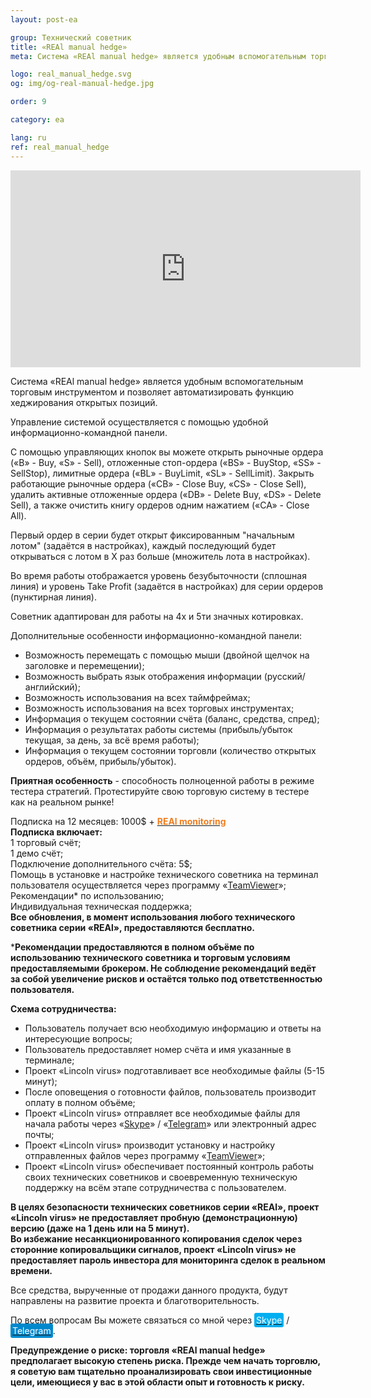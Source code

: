 ```yaml
---
layout: post-ea

group: Технический советник
title: «REAl manual hedge»
meta: Система «REAl manual hedge» является удобным вспомогательным торговым инструментом и позволяет автоматизировать функцию хеджирования открытых позиций. Все средства, вырученные от продажи данного продукта, будут направлены на развитие проекта и благотворительность.

logo: real_manual_hedge.svg
og: img/og-real-manual-hedge.jpg

order: 9

category: ea

lang: ru
ref: real_manual_hedge
---
```


<div class="video-container mb-3">
  <iframe class="mx-auto d-block" width="560" height="315" src="https://www.youtube.com/embed/rZQnHByerlY?rel=0&amp;controls=2&amp;showinfo=0" frameborder="0" allow="autoplay; encrypted-media" allowfullscreen> </iframe>
</div>


Система «REAl manual hedge» является удобным вспомогательным торговым инструментом и позволяет автоматизировать функцию хеджирования открытых позиций.

Управление системой осуществляется с помощью удобной информационно-командной панели.

С помощью управляющих кнопок вы можете открыть рыночные ордера («B» - Buy, «S» - Sell), отложенные стоп-ордера («BS» - BuyStop, «SS» - SellStop), лимитные ордера («BL» - BuyLimit, «SL» - SellLimit). Закрыть работающие рыночные ордера («CB» - Close Buy, «CS» - Close Sell), удалить активные отложенные ордера («DB» - Delete Buy, «DS» - Delete Sell), а также очистить книгу ордеров одним нажатием («CA» - Close All).

Первый ордер в серии будет открыт фиксированным "начальным лотом" (задаётся в настройках), каждый последующий будет открываться с лотом в X раз больше (множитель лота в настройках).

Во время работы отображается уровень безубыточности (сплошная линия) и уровень Take Profit (задаётся в настройках) для серии ордеров (пунктирная линия).

Советник адаптирован для работы на 4х и 5ти значных котировках.

Дополнительные особенности информационно-командной панели:

  - Возможность перемещать с помощью мыши (двойной щелчок на заголовке и перемещении);
  - Возможность выбрать язык отображения информации (русский/английский);
  - Возможность использования на всех таймфреймах;
  - Возможность использования на всех торговых инструментах;
  - Информация о текущем состоянии счёта (баланс, средства, спред);
  - Информация о результатах работы системы (прибыль/убыток текущая, за день, за всё время работы);
  - Информация о текущем состоянии торговли (количество открытых ордеров, объём, прибыль/убыток).

**Приятная особенность** - способность полноценной работы в режиме тестера стратегий. Протестируйте свою торговую систему в тестере как на реальном рынке!

  Подписка на 12 месяцев: 1000$ + **<a href="https://lincolnvirus.com/projects/ru/forex/real_monitoring.html" target="_blank"><span style="color:#f07e20">REAl monitoring</span></a>**  
  **Подписка включает:**  
  1 торговый счёт;  
  1 демо счёт;  
  Подключение дополнительного счёта: 5$;  
  Помощь в установке и настройке технического советника на терминал пользователя осуществляется через программу «<a href="https://www.teamviewer.com/ru/" target="_blank">TeamViewer</a>»;  
  Рекомендации* по использованию;  
  Индивидуальная техническая поддержка;  
  **Все обновления, в момент использования любого технического советника серии «REAl», предоставляются бесплатно.**
  
***Рекомендации предоставляются в полном объёме по использованию технического советника и торговым условиям предоставляемыми брокером. Не соблюдение рекомендаций ведёт за собой увеличение рисков и остаётся только под ответственностью пользователя.**
  
  **Схема сотрудничества:**  

- Пользователь получает всю необходимую информацию и ответы на интересующие вопросы;  
- Пользователь предоставляет номер счёта и имя указанные в терминале;  
- Проект «Lincoln virus» подготавливает все необходимые файлы (5-15 минут);  
- После оповещения о готовности файлов, пользователь производит оплату в полном объёме;  
- Проект «Lincoln virus» отправляет все необходимые файлы для начала работы через «<a href="skype:chutkoy89?call" target="_blank">Skype</a>» / «<a href="https://t.me/chutkoy" target="_blank">Telegram</a>» или электронный адрес почты;  
- Проект «Lincoln virus» производит установку и настройку отправленных файлов через программу «<a href="https://www.teamviewer.com/ru/" target="_blank">TeamViewer</a>»;  
- Проект «Lincoln virus» обеспечивает постоянный контроль работы своих технических советников и своевременную техническую поддержку на всём этапе сотрудничества с пользователем.

**В целях безопасности технических советников серии «REAl», проект «Lincoln virus» не предоставляет пробную (демонстрационную) версию (даже на 1 день или на 5 минут).**  
**Во избежание несанкционированного копирования сделок через сторонние копировальщики сигналов, проект «Lincoln virus» не предоставляет пароль инвестора для мониторинга сделок в реальном времени.**

Все средства, вырученные от продажи данного продукта, будут направлены на развитие проекта и благотворительность.

По всем вопросам Вы можете связаться со мной через <a href="skype:chutkoy89?call" target="_blank"><span style="background-color:#00aff0; color:white; padding:3px; border-radius: 3px">Skype</span></a> / <a href="https://t.me/chutkoy" target="_blank"><span style="background-color:#0088cc; color:white; padding:3px; border-radius: 3px">Telegram</span></a>.

**Предупреждение о риске: торговля «REAl manual hedge» предполагает высокую степень риска. Прежде чем начать торговлю, я советую вам тщательно проанализировать свои инвестиционные цели, имеющиеся у вас в этой области опыт и готовность к риску.**
